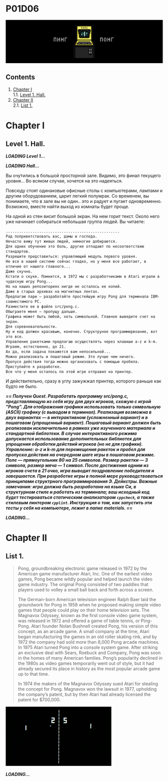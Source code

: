 # P01D06

![dayp01](misc/rus/images/dayp01.png)

## Contents

1. [Chapter I](#Chapter-I) \
    1.1. [Level 1. Hall.](#level-1-hall)
2. [Chapter II](#Chapter-II) \
    2.1. [List 1.](#list-1)


# Chapter I

## Level 1. Hall.

***LOADING Level 1…***

***LOADING Hall…***

Вы очутились в большой просторной зале. Видимо, это финал текущего уровня... Во всяком случае, хочется на это надеяться.

Повсюду стоят одинаковые офисные столы с компьютерами, лампами и другим оборудованием, царит легкий полумрак. Со временем, вы понимаете, что в зале вы не один.. это и радует и пугает одновременно. Возможно, вместе найти выход из комнаты будет проще. 

На одной из стен висит большой экран. На нем горит текст. Около него уже начинает собираться небольшая группа людей. Вы читаете:

    ...................................................
    Рад поприветствовать вас, дамы и господа. 
    Нечасто вижу тут живых людей, немногие добираются.
    Для одних обучение это боль, другие отпадают по несоответствию стандартов.
    Разрешите представиться: управляющий модуль первого уровня. 
    Не все в нашей системе сейчас гладко, но у меня все работает, в отличие от нашего главного...
    Даже скучно. 
    Кстати о скуке. Помнится, в 1972 мы с разработчиками в Atari играли в чудесную игру Pong...
    Но на наших репозиториях нигде не осталось ее копий.
    Даже в старых архивах на магнитных лентах.
    Предлагаю пари — разработайте простейшую игру Pong для терминала IBM-совместимого PC.
    Разместите ее в файле src/pong.c. 
    Обыграете меня — пропущу дальше. 
    Графика может быть любой, хоть символьной. Главное выведите счет на экран. 
    Для соревновательности.
    Ну и код должен красивым, конечно. Структруное программирвоание, вот это все.
    Управление ракетками предлагаю осуществлять через клавиши a-z и k-m. 
    Играем, естественно, до 21. 
    Ах да, если задача покажется вам непосильной...
    Можно реализовать и пошаговый режим. Это лучше чем ничего.
    Пропуск действия тогда можно организовать с помощью пробела.
    Приступайте к разработке. 
    Все что у меня осталось по этой игре отправил на принтер.

И действительно, сразу в углу зажужжал принтер, которого раньше как будто не было.

***== Получен Quest. Разработать программу src/pong.c, представляющую из себя игру для двух игроков, схожую с игрой "Pong". Для отображения графики использовать только символьную (ASCII) графику (с выводом в терминал). Реализация возможна в двух вариантах — в интерактивном (усложненный вариант) и в пошаговом (упрощенный вариант). Пошаговый вариант должен быть реализован исключительно в рамках уже изученного материала и стандартной библотеки. В случае интерактивного режима допускается использование дополнительных библиотек для упрощения обработки действий игроков (но не для графики). Управление: a-z и k-m для перемещения ракеток и пробел для пропуска действия на очередном шаге игры в пошаговом режиме. Поле — прямоугольник 80 на 25 символов. Размер ракетки — 3 символа, размер мяча — 1 символ. После достижения одним из игроков счета в 21 очко, игра выводит поздравление победителя и завершается. При разработке игры в полной мере руководствоваться принципами структрного программирования Э. Дейкстры. Важные замечания: игра должна быть разработана на языке Си, в структурном стиле и работать из терминала; ваш исходный код будет тестироваться статическим анализатором ```cppcheck```, а также стилевым линтером ```cpplint```. Инструкция о том, как запустить эти тесты у себя на компьютере, лежит в папке materials. ==***

***LOADING...***


# Chapter II

## List 1.

>Pong, groundbreaking electronic game released in 1972 by the American game manufacturer Atari, Inc. One of the earliest video games, Pong became wildly popular and helped launch the video game industry. The original Pong consisted of two paddles that players used to volley a small ball back and forth across a screen.
>
>The German-born American television engineer Ralph Baer laid the groundwork for Pong in 1958 when he proposed making simple video games that people could play on their home television sets. The Magnavox Odyssey, known as the first console video game system, was released in 1972 and offered a game of table tennis, or Ping-Pong. Atari founder Nolan Bushnell created Pong, his version of this concept, as an arcade game. A small company at the time, Atari began manufacturing the games in an old roller skating rink, and by 1972 the company had sold more than 8,000 Pong arcade machines. In 1975 Atari turned Pong into a console system game. After striking an exclusive deal with Sears, Roebuck and Company, Pong was soon in the homes of many American families. Pong’s popularity declined in the 1980s as video games temporarily went out of style, but it had already secured its place in history as the most popular arcade game up to that time.
>
>In 1974 the makers of the Magnavox Odyssey sued Atari for stealing the concept for Pong. Magnavox won the lawsuit in 1977, upholding the company’s patent, but by then Atari had already licensed the patent for $700,000.
>
![pong](misc/rus/images/pong.png)

***LOADING...***
